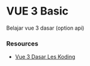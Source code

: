# VUE 3 Basic
Belajar vue 3 dasar (option api)
   
### Resources 
- [Vue 3 Dasar Les Koding](https://youtube.com/playlist?list=PLnQvfeVegcJbV2NGXpay7ulU6ybASzAlG)